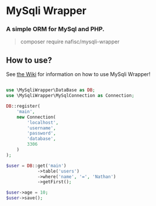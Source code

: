 # MySqli Wrapper

### A simple ORM for MySql and PHP.

> composer require nafisc/mysqli-wrapper

## How to use?

See [the Wiki](https://github.com/nathan-fiscaletti/mysqli-wrapper/wiki) for information on how to use MySqli Wrapper!

```php

use \MySqliWrapper\DataBase as DB;
use \MySqliWrapper\MySqlConnection as Connection;

DB::register(
    'main',
    new Connection(
        'localhost',
        'username',
        'password',
        'database',
        3306
    )
);

$user = DB::get('main')
            ->table('users')
            ->where('name', '=', 'Nathan')
            ->getFirst();

$user->age = 10;
$user->save();

```